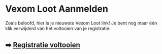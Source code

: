 # Vexom Loot Aanmelden

Zoals beloofd, hier is je nieuwste Vexom Loot link! Je bent nog maar één klik verwijderd van het voltooien van je registratie:

## ➡️ [Registratie voltooien](https://tinyurl.com/6h4j5kc)